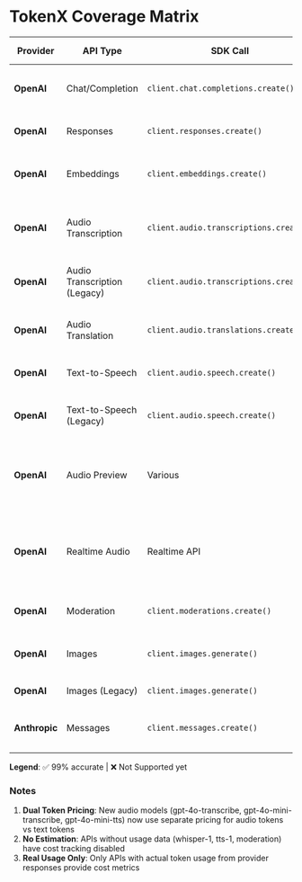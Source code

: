 # TokenX Coverage Matrix

| Provider | API Type | SDK Call | Models | Token Tracking | Cost Tracking | Notes |
|----------|----------|----------|--------|----------------|---------------|-------|
| **OpenAI** | Chat/Completion | `client.chat.completions.create()` | gpt-4o, gpt-4o-mini, o1, o3, etc. | ✅| ✅ | Caching & streaming |
| **OpenAI** | Responses | `client.responses.create()` | gpt-4.1, gpt-4o, o1, o3, etc. | ✅| ✅ | Advanced interface |
| **OpenAI** | Embeddings | `client.embeddings.create()` | text-embedding-3-small/large | ✅| ✅ | Input tokens only |
| **OpenAI** | Audio Transcription | `client.audio.transcriptions.create()` | gpt-4o-transcribe, gpt-4o-mini-transcribe | ✅| ✅ | Dual token pricing (audio + text) |
| **OpenAI** | Audio Transcription (Legacy) | `client.audio.transcriptions.create()` | whisper-1 | ❌ | ❌ | Duration-based pricing, no usage data |
| **OpenAI** | Audio Translation | `client.audio.translations.create()` | whisper-1 | ❌ | ❌ | Duration-based pricing, no usage data |
| **OpenAI** | Text-to-Speech | `client.audio.speech.create()` | gpt-4o-mini-tts | ✅| ✅ | Dual token pricing (text + audio out) |
| **OpenAI** | Text-to-Speech (Legacy) | `client.audio.speech.create()` | tts-1, tts-1-hd | ❌ | ❌ | Character-based pricing, no usage data |
| **OpenAI** | Audio Preview | Various | gpt-4o-audio-preview, gpt-4o-mini-audio-preview | ✅| ✅ | Token-based |
| **OpenAI** | Realtime Audio | Realtime API | gpt-4o-realtime-preview, gpt-4o-mini-realtime-preview | ✅| ✅ | Caching support |
| **OpenAI** | Moderation | `client.moderations.create()` | omni-moderation-latest | ❌ | ❌ | No usage data returned |
| **OpenAI** | Images | `client.images.generate()` | gpt-image-1 | ✅| ✅ | Hybrid pricing (tokens + per-image) |
| **OpenAI** | Images (Legacy) | `client.images.generate()` | dall-e-2, dall-e-3 | ❌ | ❌ | Not supported |
| **Anthropic** | Messages | `client.messages.create()` | claude-3-*, claude-3-5-*, claude-4-* | ✅| ✅ | Differentiated cache pricing |

**Legend**: ✅ 99% accurate | ❌ Not Supported yet

### Notes

1. **Dual Token Pricing**: New audio models (gpt-4o-transcribe, gpt-4o-mini-transcribe, gpt-4o-mini-tts) now use separate pricing for audio tokens vs text tokens
2. **No Estimation**: APIs without usage data (whisper-1, tts-1, moderation) have cost tracking disabled
3. **Real Usage Only**: Only APIs with actual token usage from provider responses provide cost metrics